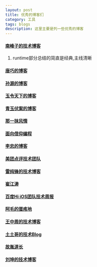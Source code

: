 ```yaml
---
layout: post
title: 优秀的博客们
category: 工具
tags: blogs
description: 这里主要是列一些优秀的博客
---
```


#### [南峰子的技术博客](http://southpeak.github.io)
1. runtime部分总结的简直是经典,主线清晰

#### [唐巧的博客](http://blog.devtang.com)

#### [孙源的博客](http://blog.sunnyxx.com)

#### [玉令天下的博客](http://yulingtianxia.com)

#### [青玉伏案的博客](http://www.cnblogs.com/ludashi/)

#### [那一抹风情](http://www.cnblogs.com/yajunLi/)

#### [面向信仰编程](https://draveness.me/index)

#### [李忠的博客](http://limboy.me)

#### [美团点评技术团队](https://tech.meituan.com)

#### [雷纯锋的技术博客](http://blog.leichunfeng.com)

#### [崔江涛](http://www.cnblogs.com/kenshincui/)

#### [百度Hi iOS团队技术周报](http://baiduhidevios.github.io)

#### [阿毛的蛋疼地](http://xiangwangfeng.com/)

#### [王中周的技术博客](http://foggry.com/)

#### [土土哥的技术Blog](http://tutuge.me/)

#### [故胤道长](https://www.jianshu.com/p/64e33f9bdc03)

#### [刘坤的技术博客](https://blog.cnbluebox.com/)

